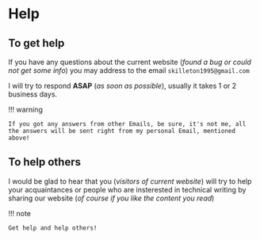 # Help

## To get help

If you have any questions about the current website (*found a bug or could not get some info*) you may address to the email ```skilleton1995@gmail.com```

I will try to respond **ASAP** (*as soon as possible*), usually it takes 1 or 2 business days.

!!! warning

    If you got any answers from other Emails, be sure, it's not me, all the answers will be sent right from my personal Email, mentioned above!

## To help others


I would be glad to hear that you (*visitors of current website*) will try to help your acquaintances or people who are insterested in technical writing by sharing our website (*of course if you like the content you read*)

!!! note

    Get help and help others!
